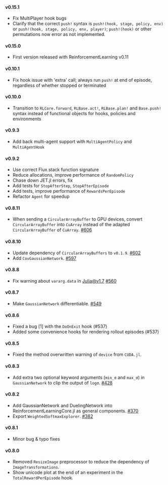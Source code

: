 #### v0.15.1

- Fix MultiPlayer hook bugs
- Clarify that the correct `push!` syntax is `push!(hook, stage, policy, env)` or `push!(hook, stage, policy, env, player)`; `push!(hook)` or other permutations now error as not implemented.

#### v0.15.0

- First version released with ReinforcementLearning v0.11

#### v0.10.1

- Fix hook issue with 'extra' call; always run `push!` at end of episode, regardless of whether stopped or terminated

#### v0.10.0

- Transition to `RLCore.forward`, `RLBase.act!`, `RLBase.plan!` and `Base.push!` syntax instead of functional objects for hooks, policies and environments

#### v0.9.3

- Add back multi-agent support with `MultiAgentPolicy` and `MultiAgentHook`

#### v0.9.2

- Use correct Flux.stack function signature
- Reduce allocations, improve performance of `RandomPolicy`
- Chase down JET.jl errors, fix
- Add tests for `StopAfterStep`, `StopAfterEpisode`
- Add tests, improve performance of `RewardsPerEpisode`
- Refactor `Agent` for speedup

#### v0.8.11

- When sending a `CircularArrayBuffer` to GPU devices, convert `CircularArrayBuffer` into `CuArray` instead of the adapted `CircularArrayBuffer` of `CuArray`. [#606](https://github.com/JuliaReinforcementLearning/ReinforcementLearning.jl/pull/606)

#### v0.8.10

- Update dependency of `CircularArrayBuffers` to `v0.1.9`. [#602](https://github.com/JuliaReinforcementLearning/ReinforcementLearning.jl/pull/602)
- Add `CovGaussianNetwork`. [#597](https://github.com/JuliaReinforcementLearning/ReinforcementLearning.jl/pull/597)
#### v0.8.8

- Fix warning about `vararg.data` in Julia@v1.7 [#560](https://github.com/JuliaReinforcementLearning/ReinforcementLearning.jl/pull/560)

#### v0.8.7

- Make `GaussianNetwork` differentiable. [#549](https://github.com/JuliaReinforcementLearning/ReinforcementLearning.jl/pull/549)

#### v0.8.6

- Fixed a bug [1] with the `DoOnExit` hook (#537)
- Added some convenience hooks for rendering rollout episodes (#537)

#### v0.8.5

- Fixed the method overwritten warning of `device` from `CUDA.jl`.

#### v0.8.3

- Add extra two optional keyword arguments (`min_σ` and `max_σ`) in
  `GaussianNetwork` to clip the output of `logσ`. [#428](https://github.com/JuliaReinforcementLearning/ReinforcementLearning.jl/pull/428)

#### v0.8.2

- Add GaussianNetwork and DuelingNetwork into ReinforcementLearningCore.jl as general components. [#370](https://github.com/JuliaReinforcementLearning/ReinforcementLearning.jl/pull/370)
- Export `WeightedSoftmaxExplorer`.
  [#382](https://github.com/JuliaReinforcementLearning/ReinforcementLearning.jl/pull/382)

#### v0.8.1

- Minor bug & typo fixes

#### v0.8.0

- Removed `ResizeImage` preprocessor to reduce the dependency of `ImageTransformations`. 
- Show unicode plot at the end of an experiment in the `TotalRewardPerEpisode` hook.